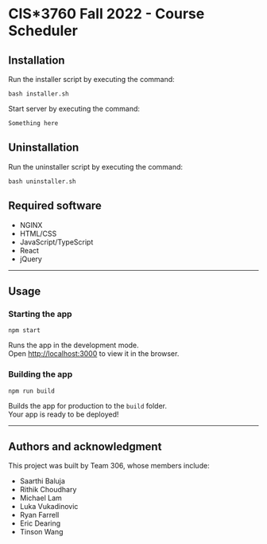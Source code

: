 # CIS*3760 Fall 2022 - Course Scheduler

## Installation

Run the installer script by executing the command:
```
bash installer.sh
```

Start server by executing the command:
```
Something here
```

## Uninstallation
Run the uninstaller script by executing the command:
```
bash uninstaller.sh
```

## Required software
- NGINX
- HTML/CSS
- JavaScript/TypeScript
- React
- jQuery

***

## Usage

### Starting the app
```
npm start
```
Runs the app in the development mode.\
Open [http://localhost:3000](http://localhost:3000) to view it in the browser.

### Building the app
```
npm run build
```

Builds the app for production to the `build` folder.\
Your app is ready to be deployed!

***

## Authors and acknowledgment
This project was built by Team 306, whose members include:
- Saarthi Baluja
- Rithik Choudhary
- Michael Lam
- Luka Vukadinovic
- Ryan Farrell
- Eric Dearing
- Tinson Wang
